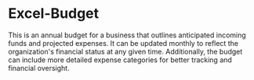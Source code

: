 # Excel-Budget

This is an annual budget for a business that outlines anticipated incoming funds and projected expenses. It can be updated monthly to reflect the organization's financial status at any given time. Additionally, the budget can include more detailed expense categories for better tracking and financial oversight.
